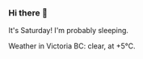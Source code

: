 ### Hi there :wave:

It's Saturday! I'm probably sleeping.

Weather in Victoria BC: clear, at +5°C.
